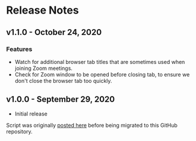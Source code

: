 # Release Notes

## v1.1.0 - October 24, 2020

### Features

- Watch for additional browser tab titles that are sometimes used when joining Zoom meetings.
- Check for Zoom window to be opened before closing tab, to ensure we don't close the browser tab too quickly.

## v1.0.0 - September 29, 2020

- Initial release

Script was originally [posted here](https://blog.danskingdom.com/Close-those-superfluous-Zoom-windows-automatically/) before being migrated to this GitHub repository.
